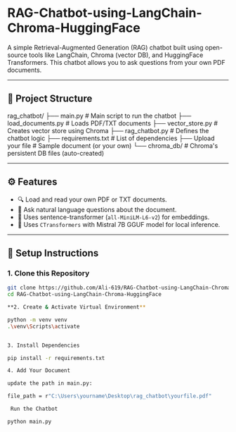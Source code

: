 # RAG-Chatbot-using-LangChain-Chroma-HuggingFace

A simple Retrieval-Augmented Generation (RAG) chatbot built using open-source tools like LangChain, Chroma (vector DB), and HuggingFace Transformers. This chatbot allows you to ask questions from your own PDF documents.

---

## 📁 Project Structure

rag_chatbot/
├── main.py # Main script to run the chatbot
├── load_documents.py # Loads PDF/TXT documents
├── vector_store.py # Creates vector store using Chroma
├── rag_chatbot.py # Defines the chatbot logic
├── requirements.txt # List of dependencies
├── Upload your file # Sample document (or your own)
└── chroma_db/ # Chroma's persistent DB files (auto-created)



---

## ⚙️ Features

- 🔍 Load and read your own PDF or TXT documents.
- 🤖 Ask natural language questions about the document.
- 🧠 Uses sentence-transformer (`all-MiniLM-L6-v2`) for embeddings.
- 🧾 Uses `CTransformers` with Mistral 7B GGUF model for local inference.

---

## 🚀 Setup Instructions

### 1. Clone this Repository

```bash
git clone https://github.com/Ali-619/RAG-Chatbot-using-LangChain-Chroma-HuggingFace.git
cd RAG-Chatbot-using-LangChain-Chroma-HuggingFace

**2. Create & Activate Virtual Environment**

python -m venv venv
.\venv\Scripts\activate


3. Install Dependencies

pip install -r requirements.txt

4. Add Your Document

update the path in main.py:

file_path = r"C:\Users\yourname\Desktop\rag_chatbot\yourfile.pdf"

 Run the Chatbot

python main.py


